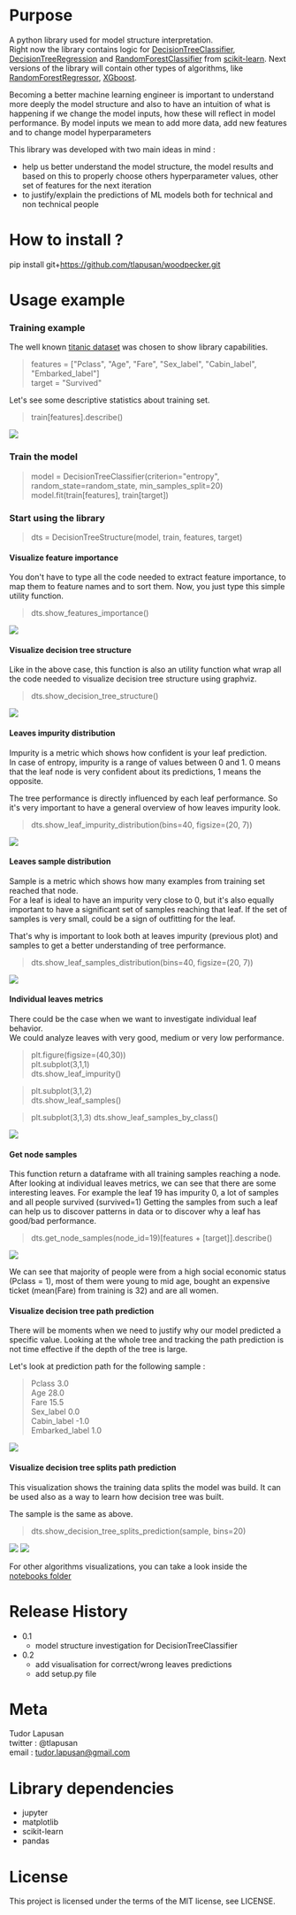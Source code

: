 
# Purpose 
A python library used for model structure interpretation. <br>
Right now the library contains logic for [DecisionTreeClassifier](https://scikit-learn.org/stable/modules/generated/sklearn.tree.DecisionTreeClassifier.html), [DecisionTreeRegression](https://scikit-learn.org/stable/modules/generated/sklearn.tree.DecisionTreeRegressor.html#sklearn.tree.DecisionTreeRegressor) and [RandomForestClassifier](https://scikit-learn.org/stable/modules/generated/sklearn.ensemble.RandomForestClassifier.html) from [scikit-learn](https://scikit-learn.org/stable/). 
Next versions of the library will contain other types of algorithms, like 
[RandomForestRegressor](https://scikit-learn.org/stable/modules/generated/sklearn.ensemble.RandomForestRegressor.html), [XGboost](https://xgboost.readthedocs.io/en/latest/).


Becoming a better machine learning engineer is important to understand more deeply the model structure and also to have an intuition of what is happening if we change the model inputs, how these will reflect in model performance. 
By model inputs we mean to add more data, add new features and to change model hyperparameters


This library was developed with two main ideas in mind :
- help us better understand the model structure, the model results and based on this to properly choose others hyperparameter values, other set of features for the next iteration
- to justify/explain the predictions of ML models both for technical and non technical people

# How to install ?
pip install git+https://github.com/tlapusan/woodpecker.git

# Usage example

### Training example
The well known [titanic dataset](https://www.kaggle.com/c/titanic/data) was chosen to show library capabilities.

> features = ["Pclass", "Age", "Fare", "Sex_label", "Cabin_label", "Embarked_label"] <br>
> target = "Survived" 

Let's see some descriptive statistics about training set. <br> 
> train[features].describe() 

![](https://github.com/tlapusan/woodpecker/blob/version_0.1/resources/docs/images/classification/titanic_train_describe.png)
   
### Train the model 
> model = DecisionTreeClassifier(criterion="entropy", random_state=random_state, min_samples_split=20)
> model.fit(train[features], train[target])

### Start using the library

> dts = DecisionTreeStructure(model, train, features, target)

#### Visualize feature importance

You don't have to type all the code needed to extract feature importance,
to map them to feature names and to sort them.
Now, you just type this simple utility function. 

> dts.show_features_importance() 

![](https://github.com/tlapusan/woodpecker/blob/version_0.1/resources/docs/images/classification/feature_importance.png)

#### Visualize decision tree structure 

Like in the above case, this function is also an utility function what 
wrap all the code needed to visualize decision tree structure using graphviz.

> dts.show_decision_tree_structure() 

![](https://github.com/tlapusan/woodpecker/blob/version_0.1/resources/docs/images/classification/decision_tree_structure.png)

#### Leaves impurity distribution

Impurity is a metric which shows how confident is your leaf prediction. <br>
In case of entropy, impurity is a range of values between 0 and 1. 
0 means that the leaf node is very confident about its predictions, 1 means the opposite.

The tree performance is directly influenced by each leaf performance. So it's very important to have a general 
overview of how leaves impurity look.

> dts.show_leaf_impurity_distribution(bins=40, figsize=(20, 7))

![](https://github.com/tlapusan/woodpecker/blob/version_0.1/resources/docs/images/classification/leaves_impurity_distribution.png)

#### Leaves sample distribution

Sample is a metric which shows how many examples from training set reached that node. <br>
For a leaf is ideal to have an impurity very close to 0, but it's also equally important 
to have a significant set of samples reaching that leaf. If the set of samples is very small, could be a sign 
of outfitting for the leaf.

That's why is important to look both at leaves impurity (previous plot) and samples to get a better understanding of tree performance.

> dts.show_leaf_samples_distribution(bins=40, figsize=(20, 7))

![](https://github.com/tlapusan/woodpecker/blob/version_0.1/resources/docs/images/classification/leaves_sample_distribution.png)

#### Individual leaves metrics

There could be the case when we want to investigate individual leaf behavior. <br>
We could analyze leaves with very good, medium or very low performance.  


> plt.figure(figsize=(40,30)) <br>
> plt.subplot(3,1,1) <br>
> dts.show_leaf_impurity() <br>

> plt.subplot(3,1,2) <br>
> dts.show_leaf_samples()

> plt.subplot(3,1,3)
> dts.show_leaf_samples_by_class()

![](https://github.com/tlapusan/woodpecker/blob/version_0.1/resources/docs/images/classification/leaves_metrics.png)

#### Get node samples
This function return a dataframe with all training samples reaching a node.
After looking at individual leaves metrics, we can see that there are some interesting leaves. 
For example the leaf 19 has impurity 0, a lot of samples and all people survived (survived=1)
Getting the samples from such a leaf can help us to discover patterns in data or to discover why a leaf 
has good/bad performance.

> dts.get_node_samples(node_id=19)[features + [target]].describe()

![](https://github.com/tlapusan/woodpecker/blob/version_0.1/resources/docs/images/classification/get_node_samples.png)

We can see that majority of people were from a high social economic status (Pclass = 1), most of them were young to mid age,
bought an expensive ticket (mean(Fare) from training is 32) and are all women.

#### Visualize decision tree path prediction
There will be moments when we need to justify why our model predicted a specific value.
Looking at the whole tree and tracking the path prediction is not time effective if the depth of the tree is large.

Let's look at prediction path for the following sample : 
>Pclass             3.0 <br>
Age               28.0 <br>
Fare              15.5 <br>
Sex_label          0.0 <br>
Cabin_label       -1.0 <br>
Embarked_label     1.0 <br>

![](https://github.com/tlapusan/woodpecker/blob/version_0.1/resources/docs/images/classification/decision_tree_prediction_path.png)

#### Visualize decision tree splits path prediction
This visualization shows the training data splits the model was build. 
It can be used also as a way to learn how decision tree was built.

The sample is the same as above. 
> dts.show_decision_tree_splits_prediction(sample, bins=20)

![](https://github.com/tlapusan/woodpecker/blob/version_0.1/resources/docs/images/classification/decision_tree_splits_prediction_part_1.png)
![](https://github.com/tlapusan/woodpecker/blob/version_0.1/resources/docs/images/classification/decision_tree_splits_prediction_part_2.png)


For other algorithms visualizations, you can take a look inside the [notebooks folder](https://github.com/tlapusan/woodpecker/tree/master/notebooks)

# Release History
- 0.1
    -  model structure investigation for DecisionTreeClassifier 
- 0.2
    - add visualisation for correct/wrong leaves predictions
    - add setup.py file

# Meta
Tudor Lapusan <br>
twitter : @tlapusan <br> 
email : tudor.lapusan@gmail.com

# Library dependencies

- jupyter
- matplotlib 
- scikit-learn 
- pandas 

# License
This project is licensed under the terms of the MIT license, see LICENSE.

